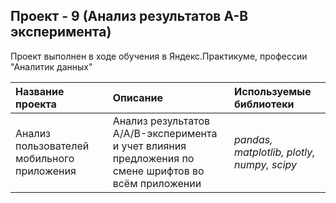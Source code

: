## Проект - 9 (Анализ результатов A-B эксперимента)

Проект выполнен в ходе обучения в Яндекс.Практикуме, профессии "Аналитик данных"

| Название проекта | Описание | Используемые библиотеки | 
| :---------------------- | :---------------------- | :---------------------- |
| Анализ пользователей мобильного приложения | Анализ результатов A/A/B-эксперимента и учет влияния предложения по смене шрифтов во всём приложении| *pandas, matplotlib, plotly, numpy, scipy* |
